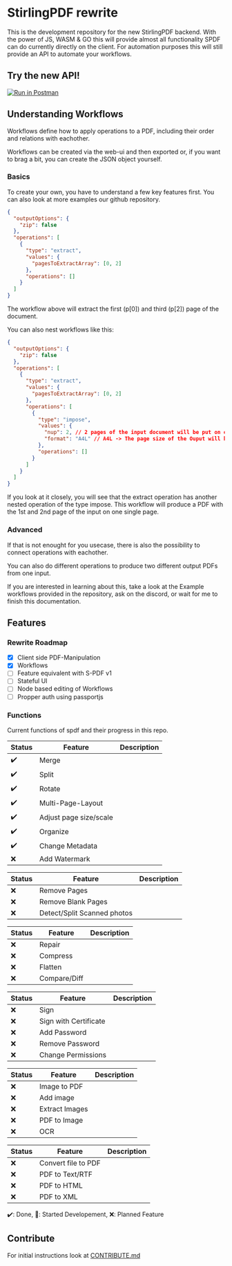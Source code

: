 # StirlingPDF rewrite

This is the development repository for the new StirlingPDF backend. With the power of JS, WASM & GO this will provide almost all functionality SPDF can do currently directly on the client. For automation purposes this will still provide an API to automate your workflows.

## Try the new API!

[![Run in Postman](https://run.pstmn.io/button.svg)](https://documenter.getpostman.com/view/30633786/2s9YRB1Wto)

## Understanding Workflows

Workflows define how to apply operations to a PDF, including their order and relations with eachother.

Workflows can be created via the web-ui and then exported or, if you want to brag a bit, you can create the JSON object yourself.

### Basics

To create your own, you have to understand a few key features first. You can also look at more examples our github repository.

```json
{
  "outputOptions": {
    "zip": false
  },
  "operations": [
    {
      "type": "extract",
      "values": {
        "pagesToExtractArray": [0, 2]
      },
      "operations": []
    }
  ]
}
```

The workflow above will extract the first (p\[0\]) and third (p\[2\]) page of the document.

You can also nest workflows like this:

```json
{
  "outputOptions": {
    "zip": false
  },
  "operations": [
    {
      "type": "extract",
      "values": {
        "pagesToExtractArray": [0, 2]
      },
      "operations": [
        {
          "type": "impose",
          "values": {
            "nup": 2, // 2 pages of the input document will be put on one page of the output document.
            "format": "A4L" // A4L -> The page size of the Ouput will be an A4 in Landscape. You can also use other paper formats and "P" for portrait output. 
          },
          "operations": []
        }
      ]
    }
  ]
}
```

If you look at it closely, you will see that the extract operation has another nested operation of the type impose. This workflow will produce a PDF with the 1st and 2nd page of the input on one single page.

### Advanced

If that is not enought for you usecase, there is also the possibility to connect operations with eachother.

You can also do different operations to produce two different output PDFs from one input.

If you are interested in learning about this, take a look at the Example workflows provided in the repository, ask on the discord, or wait for me to finish this documentation.

## Features

### Rewrite Roadmap

* [x] Client side PDF-Manipulation
* [x] Workflows
* [ ] Feature equivalent with S-PDF v1
* [ ] Stateful UI
* [ ] Node based editing of Workflows
* [ ] Propper auth using passportjs

### Functions

Current functions of spdf and their progress in this repo.

| Status | Feature                | Description |
| ------ | ---------------------- | ----------- |
| ✔️   | Merge                  |             |
| ✔️   | Split                  |             |
| ✔️   | Rotate                 |             |
| ✔️   | Multi-Page-Layout      |             |
| ✔️   | Adjust page size/scale |             |
| ✔️    | Organize               |             |
| ✔️    | Change Metadata        |             |
| ❌     | Add Watermark          |             |

| Status | Feature                     | Description |
| ------ | --------------------------- | ----------- |
| ❌     | Remove Pages                |             |
| ❌     | Remove Blank Pages          |             |
| ❌     | Detect/Split Scanned photos |             |

| Status | Feature      | Description |
| ------ | ------------ | ----------- |
| ❌     | Repair       |             |
| ❌     | Compress     |             |
| ❌     | Flatten      |             |
| ❌     | Compare/Diff |             |

| Status | Feature               | Description |
| ------ | --------------------- | ----------- |
| ❌     | Sign                  |             |
| ❌     | Sign with Certificate |             |
| ❌     | Add Password          |             |
| ❌     | Remove Password       |             |
| ❌     | Change Permissions    |             |

| Status | Feature        | Description |
| ------ | -------------- | ----------- |
| ❌     | Image to PDF   |             |
| ❌     | Add image      |             |
| ❌     | Extract Images |             |
| ❌     | PDF to Image   |             |
| ❌     | OCR            |             |

| Status | Feature             | Description |
| ------ | ------------------- | ----------- |
| ❌     | Convert file to PDF |             |
| ❌     | PDF to Text/RTF     |             |
| ❌     | PDF to HTML         |             |
| ❌     | PDF to XML          |             |

✔️: Done, 🚧: Started Developement, ❌: Planned Feature

## Contribute

For initial instructions look at [CONTRIBUTE.md](./CONTRIBUTE.md)
